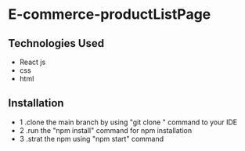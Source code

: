 
# E-commerce-productListPage


## Technologies Used
- React js
- css
- html
## Installation
- 1 .clone the main branch by using "git clone <repository url>" command to your IDE
- 2 .run the "npm install" command for npm installation
- 3 .strat the npm using "npm start" command  


